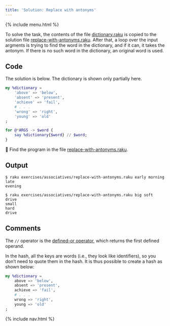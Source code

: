 ```yaml
---
title: 'Solution: Replace with antonyms'
---
```


{% include menu.html %}

To solve the task, the contents of the file [dictionary.raku](https://github.com/ash/raku-course/blob/master/essentials/associatives/exercises/replace-with-antonyms/dictionary.raku) is copied to the solution file [replace-with-antonyms.raku](https://github.com/ash/raku-course/blob/master/exercises/associatives/replace-with-antonyms.raku). After that, a loop over the input argments is trying to find the word in the dictionary, and if it can, it takes the antonym. If there is no such word in the dictionary, an original word is used.

## Code

The solution is below. The dictionary is shown only partially here.

```raku
my %dictionary =
    'above' => 'below',
    'absent' => 'present',
    'achieve' => 'fail',
    # . . .
    'wrong' => 'right',
    'young' => 'old'    
;

for @*ARGS -> $word {
    say %dictionary{$word} // $word;
}
```

🦋 Find the program in the file [replace-with-antonyms.raku](https://github.com/ash/raku-course/blob/master/exercises/associatives/replace-with-antonyms.raku).

## Output

```console
$ raku exercises/associatives/replace-with-antonyms.raku early morning
late
evening

$ raku exercises/associatives/replace-with-antonyms.raku big soft drive
small
hard
drive
```

## Comments

The `//` operator is the [defined-or operator](/essentials/scalar-variables/defined-or-operator), which returns the first defined operand.

In the hash, all the keys are words (i.e., they look like identifiers), so you don’t need to quote them in the hash. It is thus possible to create a hash as shown below:

```raku
my %dictionary =
    above => 'below',
    absent => 'present',
    achieve => 'fail',
    # . . .
    wrong => 'right',
    young => 'old'    
;
```

{% include nav.html %}
